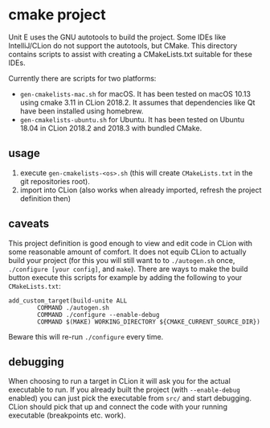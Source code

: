 cmake project
=============

Unit E uses the GNU autotools to build the project. Some IDEs like IntelliJ/CLion do not support
the autotools, but CMake. This directory contains scripts to assist with creating a CMakeLists.txt
suitable for these IDEs.

Currently there are scripts for two platforms:
* `gen-cmakelists-mac.sh` for macOS. It has been tested on macOS 10.13 using cmake 3.11 in CLion
2018.2. It assumes that dependencies like Qt have been installed using homebrew.
* `gen-cmakelists-ubuntu.sh` for Ubuntu. It has been tested on Ubuntu 18.04 in CLion 2018.2 and
2018.3 with bundled CMake.

usage
-----

1. execute `gen-cmakelists-<os>.sh` (this will create `CMakeLists.txt` in the git repositories
root).
2. import into CLion (also works when already imported, refresh the project definition then)

caveats
-------

This project definition is good enough to view and edit code in CLion with some reasonable
amount of comfort. It does not equib CLion to actually build your project (for this you will
still want to to `./autogen.sh` once, `./configure [your config]`, and `make`). There are ways
to make the build button execute this scripts for example by adding the following to your
`CMakeLists.txt`:

```
add_custom_target(build-unite ALL
        COMMAND ./autogen.sh
        COMMAND ./configure --enable-debug
        COMMAND $(MAKE) WORKING_DIRECTORY ${CMAKE_CURRENT_SOURCE_DIR})
```

Beware this will re-run `./configure` every time.

debugging
---------

When choosing to run a target in CLion it will ask you for the actual executable to run.
If you already built the project (with `--enable-debug` enabled) you can just pick the
executable from `src/` and start debugging. CLion should pick that up and connect the code
with your running executable (breakpoints etc. work).

